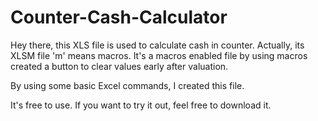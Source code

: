 # Counter-Cash-Calculator

Hey there, this XLS file is used to calculate cash in counter. Actually, its XLSM file 'm' means macros.
It's a macros enabled file by using macros created a button to clear values early after valuation.

By using some basic Excel commands, I created this file.

It's free to use. If you want to try it out, feel free to download it.
